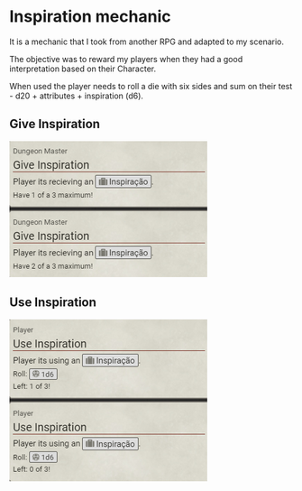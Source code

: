 # Inspiration mechanic

It is a mechanic that I took from another RPG and adapted to my scenario.  

The objective was to reward my players when they had a good interpretation based on their Character.

When used the player needs to roll a die with six sides and sum on their test - d20 + attributes + inspiration (d6).

## Give Inspiration

![an image showing how give inspiration looks on foundry](img/give-insp-chat.png)

## Use Inspiration

![an image showing how use inspiration looks on foundry](img/use-insp-chat.png)
